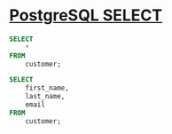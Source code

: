 # [PostgreSQL SELECT](http://www.postgresqltutorial.com/postgresql-select/)

```sql
SELECT
    *
FROM
    customer;
```

```sql
SELECT
    first_name,
    last_name,
    email
FROM
    customer;
```
